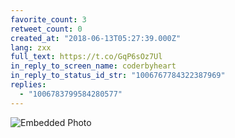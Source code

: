 ```yaml
---
favorite_count: 3
retweet_count: 0
created_at: "2018-06-13T05:27:39.000Z"
lang: zxx
full_text: https://t.co/GqP6sOz7Ul
in_reply_to_screen_name: coderbyheart
in_reply_to_status_id_str: "1006767784322387969"
replies:
  - "1006783799584280577"
---
```


![Embedded Photo](https://twitter-media-coderbyheart.s3.eu-north-1.amazonaws.com/1006770051129794565-DfjEA7wX0AMhKxK.jpg)
